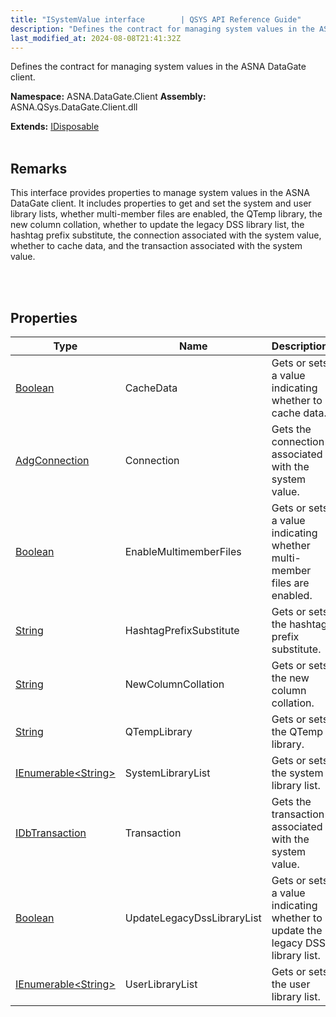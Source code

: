 ```yaml
---
title: "ISystemValue interface        | QSYS API Reference Guide"
description: "Defines the contract for managing system values in the ASNA DataGate client. "
last_modified_at: 2024-08-08T21:41:32Z
---
```


Defines the contract for managing system values in the ASNA DataGate client.

**Namespace:** ASNA.DataGate.Client
**Assembly:** ASNA.QSys.DataGate.Client.dll

**Extends:** [IDisposable](https://learn.microsoft.com/en-us/dotnet/api/system.idisposable?view=net-8.0)
<br>
<br>

## Remarks
This interface provides properties to manage system values in the ASNA DataGate client. 
It includes properties to get and set the system and user library lists, 
whether multi-member files are enabled, the QTemp library, the new column collation, 
whether to update the legacy DSS library list, the hashtag prefix substitute, 
the connection associated with the system value, whether to cache data, and the transaction associated with the system value.

<br>
<br>

## Properties

| Type | Name | Description
| --- | --- | --- 
| [Boolean](https://docs.microsoft.com/en-us/dotnet/api/system.boolean) | CacheData | Gets or sets a value indicating whether to cache data. |
| [AdgConnection](/reference/datagate/datagate-client/adg-connection.html) | Connection | Gets the connection associated with the system value. |
| [Boolean](https://docs.microsoft.com/en-us/dotnet/api/system.boolean) | EnableMultimemberFiles | Gets or sets a value indicating whether multi-member files are enabled. |
| [String](https://learn.microsoft.com/en-us/dotnet/api/system.string?view=net-8.0) | HashtagPrefixSubstitute | Gets or sets the hashtag prefix substitute. |
| [String](https://learn.microsoft.com/en-us/dotnet/api/system.string?view=net-8.0) | NewColumnCollation | Gets or sets the new column collation. |
| [String](https://learn.microsoft.com/en-us/dotnet/api/system.string?view=net-8.0) | QTempLibrary | Gets or sets the QTemp library. |
| [IEnumerable\<String\>](https://learn.microsoft.com/en-us/dotnet/api/system.collections.generic.ienumerable-1?view=net-8.0) | SystemLibraryList | Gets or sets the system library list. |
| [IDbTransaction](https://learn.microsoft.com/en-us/dotnet/api/system.data.idbtransaction?view=net-8.0) | Transaction | Gets the transaction associated with the system value. |
| [Boolean](https://docs.microsoft.com/en-us/dotnet/api/system.boolean) | UpdateLegacyDssLibraryList | Gets or sets a value indicating whether to update the legacy DSS library list. |
| [IEnumerable\<String\>](https://learn.microsoft.com/en-us/dotnet/api/system.collections.generic.ienumerable-1?view=net-8.0) | UserLibraryList | Gets or sets the user library list. |
